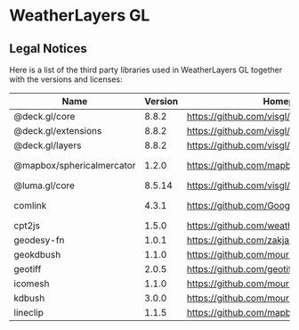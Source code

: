 # WeatherLayers GL

## Legal Notices

Here is a list of the third party libraries used in WeatherLayers GL together with the versions and licenses:

| Name | Version | Homepage | License | Link |
|---|---|---|---|---|
| @deck.gl/core | 8.8.2 | https://github.com/visgl/deck.gl | MIT | https://github.com/visgl/deck.gl/blob/master/LICENSE |
| @deck.gl/extensions | 8.8.2 | https://github.com/visgl/deck.gl | MIT | https://github.com/visgl/deck.gl/blob/master/LICENSE |
| @deck.gl/layers | 8.8.2 | https://github.com/visgl/deck.gl | MIT | https://github.com/visgl/deck.gl/blob/master/LICENSE |
| @mapbox/sphericalmercator | 1.2.0 | https://github.com/mapbox/sphericalmercator | BSD-3-Clause | https://github.com/mapbox/sphericalmercator/blob/master/LICENSE.md |
| @luma.gl/core | 8.5.14 | https://github.com/visgl/luma.gl | MIT | https://github.com/visgl/luma.gl/blob/master/LICENSE |
| comlink | 4.3.1 | https://github.com/GoogleChromeLabs/comlink | Apache-2.0 | https://github.com/GoogleChromeLabs/comlink/blob/main/LICENSE |
| cpt2js | 1.5.0 | https://github.com/weatherlayers/cpt2js | MPL-2.0 | https://github.com/weatherlayers/cpt2js | https://github.com/weatherlayers/cpt2js/blob/main/LICENSE |
| geodesy-fn | 1.0.1 | https://github.com/zakjan/geodesy-fn | MIT | https://github.com/zakjan/geodesy-fn/blob/main/LICENSE |
| geokdbush | 1.1.0 | https://github.com/mourner/geokdbush | ISC | https://github.com/mourner/geokdbush/blob/master/LICENSE |
| geotiff | 2.0.5 | https://github.com/geotiffjs/geotiff.js | MIT | https://github.com/geotiffjs/geotiff.js/blob/master/LICENSE |
| icomesh | 1.1.0 | https://github.com/mourner/icomesh | ISC | https://github.com/mourner/icomesh/blob/master/LICENSE |
| kdbush | 3.0.0 | https://github.com/mourner/kdbush | ISC | https://github.com/mourner/kdbush/blob/master/LICENSE |
| lineclip | 1.1.5 | https://github.com/mapbox/lineclip | ISC | https://github.com/mapbox/lineclip/blob/master/LICENSE |